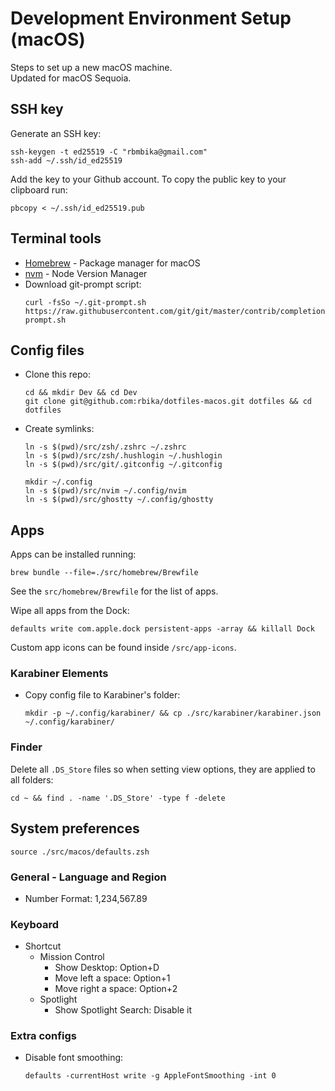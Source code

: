 # Development Environment Setup (macOS)

Steps to set up a new macOS machine.  
Updated for macOS Sequoia.

## SSH key

Generate an SSH key:

```
ssh-keygen -t ed25519 -C "rbmbika@gmail.com"
ssh-add ~/.ssh/id_ed25519
```

Add the key to your Github account. To copy the public key to your clipboard run:

```
pbcopy < ~/.ssh/id_ed25519.pub
```

## Terminal tools

- [Homebrew](https://brew.sh/) - Package manager for macOS
- [nvm](https://github.com/creationix/nvm#installation-and-update) - Node Version Manager
- Download git-prompt script:
  ```
  curl -fsSo ~/.git-prompt.sh https://raw.githubusercontent.com/git/git/master/contrib/completion/git-prompt.sh
  ```

## Config files

- Clone this repo:

  ```
  cd && mkdir Dev && cd Dev
  git clone git@github.com:rbika/dotfiles-macos.git dotfiles && cd dotfiles
  ```

- Create symlinks:

  ```
  ln -s $(pwd)/src/zsh/.zshrc ~/.zshrc
  ln -s $(pwd)/src/zsh/.hushlogin ~/.hushlogin
  ln -s $(pwd)/src/git/.gitconfig ~/.gitconfig

  mkdir ~/.config
  ln -s $(pwd)/src/nvim ~/.config/nvim
  ln -s $(pwd)/src/ghostty ~/.config/ghostty
  ```

## Apps

Apps can be installed running:

```
brew bundle --file=./src/homebrew/Brewfile
```

See the `src/homebrew/Brewfile` for the list of apps.

Wipe all apps from the Dock:

```
defaults write com.apple.dock persistent-apps -array && killall Dock
```

Custom app icons can be found inside `/src/app-icons`.

### Karabiner Elements

- Copy config file to Karabiner's folder:
  ```
  mkdir -p ~/.config/karabiner/ && cp ./src/karabiner/karabiner.json ~/.config/karabiner/
  ```

### Finder

Delete all `.DS_Store` files so when setting view options, they are applied to all folders:

```
cd ~ && find . -name '.DS_Store' -type f -delete
```

## System preferences

```
source ./src/macos/defaults.zsh
```

### General - Language and Region

- Number Format: 1,234,567.89

### Keyboard

- Shortcut
  - Mission Control
    - Show Desktop: Option+D
    - Move left a space: Option+1
    - Move right a space: Option+2
  - Spotlight
    - Show Spotlight Search: Disable it

### Extra configs

- Disable font smoothing:
  ```
  defaults -currentHost write -g AppleFontSmoothing -int 0
  ```
